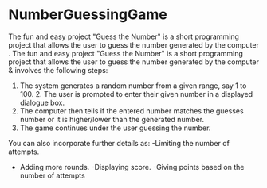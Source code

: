# NumberGuessingGame
The fun and easy project "Guess the Number" is a short programming project that allows the user to guess the number generated by the computer .
The fun and easy project "Guess the Number" is a short programming project that allows the user to guess the number generated by the computer & involves the following steps:
1. The system generates a random number from a given range, say 1 to 100. 2. The user is prompted to enter their given number in a displayed dialogue box.
3. The computer then tells if the entered number matches the guesses number or it is higher/lower than the generated number.
4. The game continues under the user guessing the number.

You can also incorporate further details as:
-Limiting the number of attempts.
- Adding more rounds.
-Displaying score.
-Giving points based on the number of attempts
